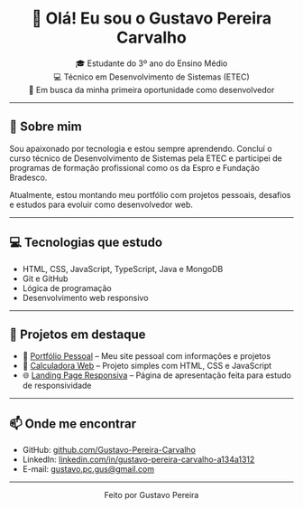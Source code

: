 <h1 align="center">👋 Olá! Eu sou o Gustavo Pereira Carvalho</h1>

<p align="center">
  🎓 Estudante do 3º ano do Ensino Médio<br>
  💻 Técnico em Desenvolvimento de Sistemas (ETEC)<br>
  🚀 Em busca da minha primeira oportunidade como desenvolvedor
</p>

---

## 🧠 Sobre mim

Sou apaixonado por tecnologia e estou sempre aprendendo. Concluí o curso técnico de Desenvolvimento de Sistemas pela ETEC e participei de programas de formação profissional como os da Espro e Fundação Bradesco.

Atualmente, estou montando meu portfólio com projetos pessoais, desafios e estudos para evoluir como desenvolvedor web.

---

## 💻 Tecnologias que estudo

- HTML, CSS, JavaScript, TypeScript, Java e MongoDB
- Git e GitHub
- Lógica de programação
- Desenvolvimento web responsivo

---

## 📌 Projetos em destaque

- 🎯 [Portfólio Pessoal](https://gustavo-pereira-carvalho.github.io/portfolio/) – Meu site pessoal com informações e projetos
- 📱 [Calculadora Web](https://github.com/Gustavo-Pereira-Carvalho/calculadora) – Projeto simples com HTML, CSS e JavaScript
- 🌐 [Landing Page Responsiva](https://github.com/Gustavo-Pereira-Carvalho/landing-page) – Página de apresentação feita para estudo de responsividade

---

## 📫 Onde me encontrar

- GitHub: [github.com/Gustavo-Pereira-Carvalho](https://github.com/Gustavo-Pereira-Carvalho)
- LinkedIn: [linkedin.com/in/gustavo-pereira-carvalho-a134a1312](https://www.linkedin.com/in/gustavo-pereira-carvalho-a134a1312/)
- E-mail: gustavo.pc.gus@gmail.com

---

<p align="center">
  Feito por Gustavo Pereira
</p>
